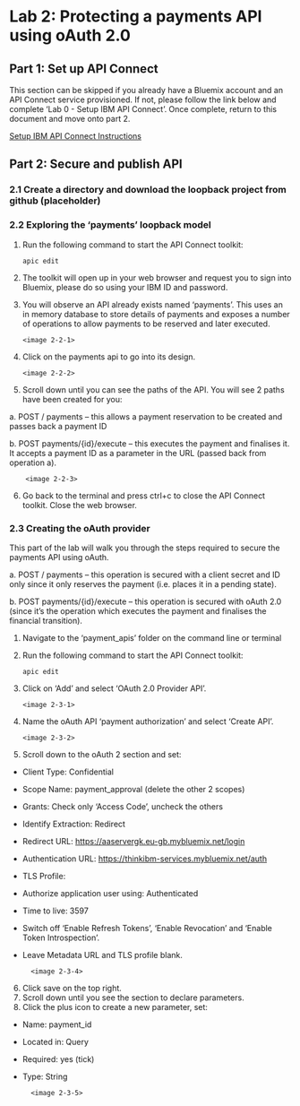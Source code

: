 
# Lab 2: Protecting a payments API using oAuth 2.0

## Part 1: Set up API Connect

This section can be skipped if you already have a Bluemix account and an API Connect service provisioned. If not, please follow the link below and complete ‘Lab 0 - Setup IBM API Connect’. Once complete, return to this document and move onto part 2. 

[Setup IBM API Connect Instructions](https://ibm-apiconnect.github.io/pot/lab0.html) 

## Part 2: Secure and publish API

### 2.1 Create a directory and download the loopback project from github (placeholder)

### 2.2 Exploring the ‘payments’ loopback model
1.	Run the following command to start the API Connect toolkit:

        
        apic edit
        
2.	The toolkit will open up in your web browser and request you to sign into Bluemix, please do so using your IBM ID and password. 
3.	You will observe an API already exists named ‘payments’. This uses an in memory database to store details of payments and exposes a number of operations to allow payments to be reserved and later executed. 
 
        <image 2-2-1>

4.	Click on the payments api to go into its design. 
 
        <image 2-2-2>
        
5.	Scroll down until you can see the paths of the API. You will see 2 paths have been created for you:

 a. POST / payments – this allows a payment reservation to be created and passes back a payment ID
 
 b. POST payments/{id}/execute – this executes the payment and finalises it. It accepts a payment ID as a parameter in the URL (passed back from operation a). 

        <image 2-2-3>
        
6.	Go back to the terminal and press ctrl+c to close the API Connect toolkit. Close the web browser. 


### 2.3 Creating the oAuth provider
This part of the lab will walk you through the steps required to secure the payments API using oAuth. 

a. POST / payments – this operation is secured with a client secret and ID only since it only reserves the payment (i.e. places it in a pending state). 

b. POST payments/{id}/execute – this operation is secured with oAuth 2.0 (since it’s the operation which executes the payment and finalises the financial transition). 

1.	Navigate to the ‘payment_apis’ folder on the command line or terminal
2.	Run the following command to start the API Connect toolkit:

        apic edit 
3.	Click on ‘Add’ and select ‘OAuth 2.0 Provider API’.

        <image 2-3-1>
        
4.	Name the oAuth API ‘payment authorization’ and select ‘Create API’.
 
        <image 2-3-2>
        
5.	Scroll down to the oAuth 2 section and set:

- Client Type: Confidential 
- Scope Name: payment_approval (delete the other 2 scopes)
- Grants: Check only ‘Access Code’, uncheck the others
- Identify Extraction: Redirect
- Redirect URL: https://aaservergk.eu-gb.mybluemix.net/login
- Authentication URL: https://thinkibm-services.mybluemix.net/auth
- TLS Profile: <leave blank>
- Authorize application user using: Authenticated
- Time to live: 3597
- Switch off ‘Enable Refresh Tokens’, ‘Enable Revocation’ and ‘Enable Token Introspection’. 
- Leave Metadata URL and TLS profile blank. 

        <image 2-3-4>


6.	Click save on the top right.
7.	Scroll down until you see the section to declare parameters.
8.	Click the plus icon to create a new parameter, set:
- Name: payment_id
- Located in: Query
- Required: yes (tick)
- Type: String
 
        <image 2-3-5>


